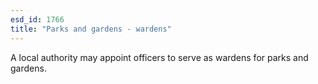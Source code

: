 ```yaml
---
esd_id: 1766
title: "Parks and gardens - wardens"
---
```


A local authority may appoint officers to serve as wardens for parks and gardens.

